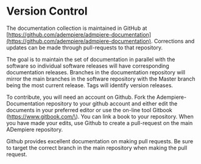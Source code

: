# Version Control

The documentation collection is maintained in GitHub at [https://github.com/adempiere/admpiere-documentation](https://github.com/adempiere/admpiere-documentation).  Corrections and updates can be made through pull-requests to that repository.  

The goal is to maintain the set of documentation in parallel with the software so individual software releases will have corresponding documentation releases.  Branches in the documentation repository will mirror the main branches in the software repository with the Master branch being the most current release.  Tags will identify version releases.

To contribute, you will need an account on Github.  Fork the Adempiere-Documentation repository to your github account and either edit the documents in your preferred editor or use the on-line tool Gitbook \(https://www.gitbook.com/\).  You can link a book to your repository.  When you have made your edits, use Github to create a pull-request on the main ADempiere repository.

Github provides excellent documentation on making pull requests.  Be sure to target the correct branch in the main repository when making the pull request.



